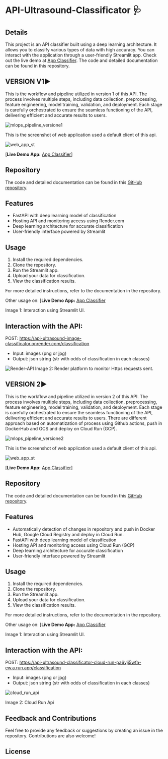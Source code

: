 # API-Ultrasound-Classificator 🩺

## Details

This project is an API classifier built using a deep learning architecture. It allows you to classify various types of data with high accuracy. You can interact with the application through a user-friendly Streamlit app. Check out the live demo at [App Classifier](https://m-ballabio1-web-app-classificator-main-0ebnyd.streamlit.app/). The code and detailed documentation can be found in this repository.

## VERSION V1▶️
This is the workflow and pipeline utilized in version 1 of this API. The process involves multiple steps, including data collection, preprocessing, feature engineering, model training, validation, and deployment. Each stage is carefully orchestrated to ensure the seamless functioning of the API, delivering efficient and accurate results to users.

![mlops_pipeline_versione1](https://github.com/M-ballabio1/API-Ultrasound-Classificator/assets/78934727/b78b7379-8c3a-45ae-966a-117b50e09525)

This is the screenshot of web application used a default client of this api.

![web_app_st](https://github.com/M-ballabio1/API-Ultrasound-Classificator/assets/78934727/769b3d16-886a-41d8-8321-eb8038a2a488)

[**Live Demo App:** [App Classifier](https://m-ballabio1-web-app-classificator-main-0ebnyd.streamlit.app/)]

## Repository

The code and detailed documentation can be found in this [GitHub repository](https://github.com/M-ballabio1/API-Ultrasound-Classificator).

## Features

- FastAPI with deep learning model of classification
- Hosting API and monitoring access using Render.com
- Deep learning architecture for accurate classification
- User-friendly interface powered by Streamlit

## Usage

1. Install the required dependencies.
2. Clone the repository.
3. Run the Streamlit app.
4. Upload your data for classification.
5. View the classification results.

For more detailed instructions, refer to the documentation in the repository.

Other usage on: [**Live Demo App:** [App Classifier](https://m-ballabio1-web-app-classificator-main-0ebnyd.streamlit.app/)

Image 1: Interaction using Streamlit UI.

## Interaction with the API:

POST: https://api-ultrasound-image-classificator.onrender.com/classification
- Input: images (png or jpg)
- Output: json string (str with odds of classification in each classes)

![Render-API](https://github.com/M-ballabio1/API-Ultrasound-Classificator/assets/78934727/1b8312d0-d331-4419-9593-87b14a78337c)
Image 2: Render platform to monitor Https requests sent.

## VERSION 2▶️
This is the workflow and pipeline utilized in version 2 of this API. The process involves multiple steps, including data collection, preprocessing, feature engineering, model training, validation, and deployment. Each stage is carefully orchestrated to ensure the seamless functioning of the API, delivering efficient and accurate results to users. There are different approach based on automatization of process using Github actions, push in DockerHub and GCS and deploy on Cloud Run (GCP).

![mlops_pipeline_versione2](https://github.com/M-ballabio1/API-Ultrasound-Classificator/assets/78934727/1046e090-38d2-4c3b-9bc4-d32415f97e98)

This is the screenshot of web application used a default client of this api.

![web_app_st](https://github.com/M-ballabio1/API-Ultrasound-Classificator/assets/78934727/769b3d16-886a-41d8-8321-eb8038a2a488)

[**Live Demo App:** [App Classifier](https://m-ballabio1-web-app-classificator-main-0ebnyd.streamlit.app/)]

## Repository

The code and detailed documentation can be found in this [GitHub repository](https://github.com/M-ballabio1/API-Ultrasound-Classificator).

## Features

- Automatically detection of changes in repository and push in Docker Hub, Google Cloud Registry and deploy in Cloud Run.
- FastAPI with deep learning model of classification
- Hosting API and monitoring access using Cloud Run (GCP)
- Deep learning architecture for accurate classification
- User-friendly interface powered by Streamlit

## Usage

1. Install the required dependencies.
2. Clone the repository.
3. Run the Streamlit app.
4. Upload your data for classification.
5. View the classification results.

For more detailed instructions, refer to the documentation in the repository.

Other usage on: [**Live Demo App:** [App Classifier](https://m-ballabio1-web-app-classificator-main-0ebnyd.streamlit.app/)

Image 1: Interaction using Streamlit UI.

## Interaction with the API:

POST: https://api-ultrasound-classificator-cloud-run-pa6vji5wfa-ew.a.run.app/classification
- Input: images (png or jpg)
- Output: json string (str with odds of classification in each classes)

![cloud_run_api](https://github.com/M-ballabio1/API-Ultrasound-Classificator/assets/78934727/9ecad8c1-2890-4a5b-bd30-8fa2d7f708dd)

Image 2: Cloud Run Api

## Feedback and Contributions

Feel free to provide any feedback or suggestions by creating an issue in the repository. Contributions are also welcome!

## License


